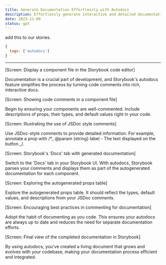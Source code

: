 ```yaml
---
title: Generate Documentation Effortlessly with Autodocs
description: Effortlessly generate interactive and detailed documentation for your components with the `autodocs` tag. Learn how to turn comments and prop definitions into rich, readable docs.
date: 2023-11-09
status: gpt
---
```


add this to our stories.

```js
{
  tags: ['autodocs']
}
```

---

[Screen: Display a component file in the Storybook code editor]

Documentation is a crucial part of development, and Storybook's autodocs feature simplifies the process by turning code comments into rich, interactive docs.

[Screen: Showing code comments in a component file]

Begin by ensuring your components are well-commented. Include descriptions of props, their types, and default values right in your code.

[Screen: Illustrating the use of JSDoc style comments]

Use JSDoc-style comments to provide detailed information. For example, annotate a prop with /\*_ @param {string} label - The text displayed on the button _/.

[Screen: Storybook's 'Docs' tab with generated documentation]

Switch to the 'Docs' tab in your Storybook UI. With autodocs, Storybook parses your comments and displays them as part of the autogenerated documentation for each component.

[Screen: Exploring the autogenerated props table]

Explore the autogenerated props table. It should reflect the types, default values, and descriptions from your JSDoc comments.

[Screen: Encouraging best practices in commenting for documentation]

Adopt the habit of documenting as you code. This ensures your autodocs are always up to date and reduces the need for separate documentation efforts.

[Screen: Final view of the completed documentation in Storybook]

By using autodocs, you've created a living document that grows and evolves with your codebase, making your documentation process efficient and integrated.
